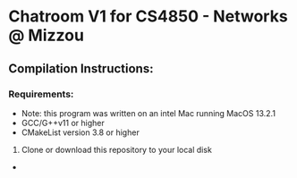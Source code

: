 # Chatroom V1 for CS4850 - Networks @ Mizzou

## Compilation Instructions:

   ### Requirements:
   
   * Note: this program was written on an intel Mac running MacOS 13.2.1    
   * GCC/G++v11 or higher
   * CMakeList version 3.8 or higher

1) Clone or download this repository to your local disk
*
